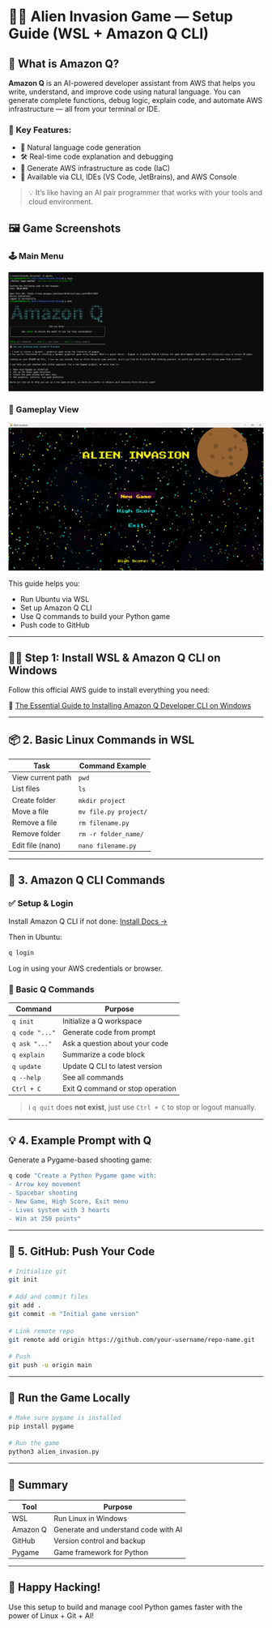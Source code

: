 
# 👨‍💻 Alien Invasion Game — Setup Guide (WSL + Amazon Q CLI)

## 🤖 What is Amazon Q?

**Amazon Q** is an AI-powered developer assistant from AWS that helps you write, understand, and improve code using natural language. You can generate complete functions, debug logic, explain code, and automate AWS infrastructure — all from your terminal or IDE.



### 🔑 Key Features:
- 🧠 Natural language code generation
- 🛠️ Real-time code explanation and debugging
- 🚀 Generate AWS infrastructure as code (IaC)
- 💬 Available via CLI, IDEs (VS Code, JetBrains), and AWS Console

> 💡 It’s like having an AI pair programmer that works with your tools and cloud environment.
>
## 🖼️ Game Screenshots

### 🕹️ Main Menu
![Main Menu](Screenshot%202025-06-16%20142845.png)

### 🚀 Gameplay View
![Gameplay](Screenshot%202025-06-16%20145322.png)



This guide helps you:
- Run Ubuntu via WSL
- Set up Amazon Q CLI
- Use Q commands to build your Python game
- Push code to GitHub

---

## 🧑‍💻 Step 1: Install WSL & Amazon Q CLI on Windows

Follow this official AWS guide to install everything you need:

🔗 [The Essential Guide to Installing Amazon Q Developer CLI on Windows](https://community.aws/content/2v5PptEEYT2y0lRmZbFQtECA66M/the-essential-guide-to-installing-amazon-q-developer-cli-on-windows?trk=e07eca93-fa2f-4351-b567-f293b83eb635&sc_channel=el_)

---

## 📦 2. Basic Linux Commands in WSL

| Task              | Command Example       |
| ----------------- | --------------------- |
| View current path | `pwd`                 |
| List files        | `ls`                  |
| Create folder     | `mkdir project`       |
| Move a file       | `mv file.py project/` |
| Remove a file     | `rm filename.py`      |
| Remove folder     | `rm -r folder_name/`  |
| Edit file (nano)  | `nano filename.py`    |

---

## 🤖 3. Amazon Q CLI Commands

### ✅ Setup & Login

Install Amazon Q CLI if not done:
[Install Docs →](https://docs.aws.amazon.com/amazonq/latest/q-cli/q-cli-install.html)

Then in Ubuntu:

```bash
q login
```

Log in using your AWS credentials or browser.

### 🧠 Basic Q Commands

| Command        | Purpose                          |
| -------------- | -------------------------------- |
| `q init`       | Initialize a Q workspace         |
| `q code "..."` | Generate code from prompt        |
| `q ask "..."`  | Ask a question about your code   |
| `q explain`    | Summarize a code block           |
| `q update`     | Update Q CLI to latest version   |
| `q --help`     | See all commands                 |
| `Ctrl + C`     | Exit Q command or stop operation |

> ℹ️ `q quit` does **not exist**, just use `Ctrl + C` to stop or logout manually.

---

## 💡 4. Example Prompt with Q

Generate a Pygame-based shooting game:

```bash
q code "Create a Python Pygame game with:
- Arrow key movement
- Spacebar shooting
- New Game, High Score, Exit menu
- Lives system with 3 hearts
- Win at 250 points"
```

---

## 🧪 5. GitHub: Push Your Code

```bash
# Initialize git
git init

# Add and commit files
git add .
git commit -m "Initial game version"

# Link remote repo
git remote add origin https://github.com/your-username/repo-name.git

# Push
git push -u origin main
```

---

## 🚀 Run the Game Locally

```bash
# Make sure pygame is installed
pip install pygame

# Run the game
python3 alien_invasion.py
```

---

## 🎯 Summary

| Tool     | Purpose                              |
| -------- | ------------------------------------ |
| WSL      | Run Linux in Windows                 |
| Amazon Q | Generate and understand code with AI |
| GitHub   | Version control and backup           |
| Pygame   | Game framework for Python            |

---

## 🙌 Happy Hacking!

Use this setup to build and manage cool Python games faster with the power of Linux + Git + AI!



